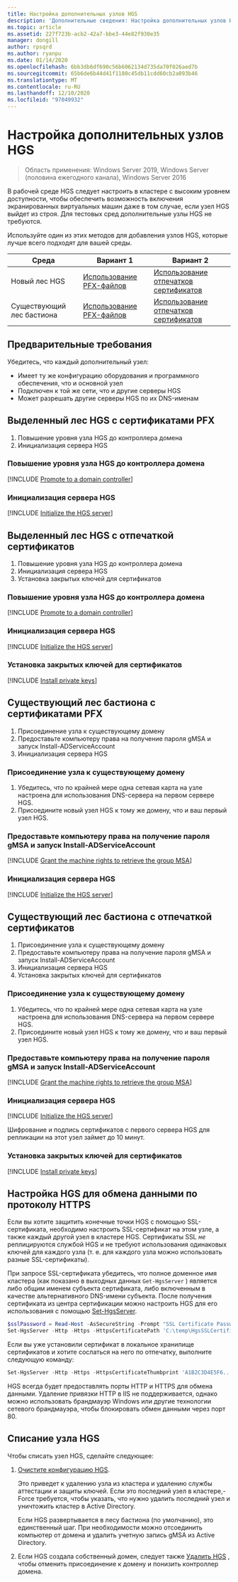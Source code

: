 ```yaml
---
title: Настройка дополнительных узлов HGS
description: 'Дополнительные сведения: Настройка дополнительных узлов HGS'
ms.topic: article
ms.assetid: 227f723b-acb2-42a7-bbe3-44e82f930e35
manager: dongill
author: rpsqrd
ms.author: ryanpu
ms.date: 01/14/2020
ms.openlocfilehash: 6bb3db6df690c56b6062134d735da70f026aed7b
ms.sourcegitcommit: 65b6de6b44d41f1180c45db11cdd60cb2a093b46
ms.translationtype: MT
ms.contentlocale: ru-RU
ms.lasthandoff: 12/10/2020
ms.locfileid: "97049932"
---
```

# <a name="configure-additional-hgs-nodes"></a>Настройка дополнительных узлов HGS

>Область применения: Windows Server 2019, Windows Server (половина ежегодного канала), Windows Server 2016

В рабочей среде HGS следует настроить в кластере с высоким уровнем доступности, чтобы обеспечить возможность включения экранированных виртуальных машин даже в том случае, если узел HGS выйдет из строя. Для тестовых сред дополнительные узлы HGS не требуются.

Используйте один из этих методов для добавления узлов HGS, которые лучше всего подходят для вашей среды.

| Среда | Вариант 1 | Вариант 2 |
|--|--|--|
| Новый лес HGS | [Использование PFX-файлов](#dedicated-hgs-forest-with-pfx-certificates) | [Использование отпечатков сертификатов](#dedicated-hgs-forest-with-certificate-thumbprints) |
| Существующий лес бастиона | [Использование PFX-файлов](#existing-bastion-forest-with-pfx-certificates) | [Использование отпечатков сертификатов](#existing-bastion-forest-with-certificate-thumbprints) |

## <a name="prerequisites"></a>Предварительные требования

Убедитесь, что каждый дополнительный узел:
- Имеет ту же конфигурацию оборудования и программного обеспечения, что и основной узел
- Подключен к той же сети, что и другие серверы HGS
- Может разрешать другие серверы HGS по их DNS-именам

## <a name="dedicated-hgs-forest-with-pfx-certificates"></a>Выделенный лес HGS с сертификатами PFX

1. Повышение уровня узла HGS до контроллера домена
2. Инициализация сервера HGS

### <a name="promote-the-hgs-node-to-a-domain-controller"></a>Повышение уровня узла HGS до контроллера домена

[!INCLUDE [Promote to a domain controller](../../../includes/guarded-fabric-promote-domain-controller.md)]

### <a name="initialize-the-hgs-server"></a>Инициализация сервера HGS

[!INCLUDE [Initialize the HGS server](../../../includes/guarded-fabric-initialize-hgs-on-the-node.md)]

## <a name="dedicated-hgs-forest-with-certificate-thumbprints"></a>Выделенный лес HGS с отпечаткой сертификатов

1. Повышение уровня узла HGS до контроллера домена
2. Инициализация сервера HGS
3. Установка закрытых ключей для сертификатов

### <a name="promote-the-hgs-node-to-a-domain-controller"></a>Повышение уровня узла HGS до контроллера домена

[!INCLUDE [Promote to a domain controller](../../../includes/guarded-fabric-promote-domain-controller.md)]

### <a name="initialize-the-hgs-server"></a>Инициализация сервера HGS

[!INCLUDE [Initialize the HGS server](../../../includes/guarded-fabric-initialize-hgs-on-the-node.md)]

### <a name="install-the-private-keys-for-the-certificates"></a>Установка закрытых ключей для сертификатов

[!INCLUDE [Install private keys](../../../includes/guarded-fabric-install-private-keys.md)]

## <a name="existing-bastion-forest-with-pfx-certificates"></a>Существующий лес бастиона с сертификатами PFX

1. Присоединение узла к существующему домену
2. Предоставьте компьютеру права на получение пароля gMSA и запуск Install-ADServiceAccount
3. Инициализация сервера HGS

### <a name="join-the-node-to-the-existing-domain"></a>Присоединение узла к существующему домену

1. Убедитесь, что по крайней мере одна сетевая карта на узле настроена для использования DNS-сервера на первом сервере HGS.
2. Присоедините новый узел HGS к тому же домену, что и ваш первый узел HGS.

### <a name="grant-the-machine-rights-to-retrieve-gmsa-password-and-run-install-adserviceaccount"></a>Предоставьте компьютеру права на получение пароля gMSA и запуск Install-ADServiceAccount

[!INCLUDE [Grant the machine rights to retrieve the group MSA](../../../includes/guarded-fabric-grant-machine-rights-to-retrieve-gmsa.md)]

### <a name="initialize-the-hgs-server"></a>Инициализация сервера HGS

[!INCLUDE [Initialize the HGS server](../../../includes/guarded-fabric-initialize-hgs-on-the-node.md)]

## <a name="existing-bastion-forest-with-certificate-thumbprints"></a>Существующий лес бастиона с отпечаткой сертификатов

1. Присоединение узла к существующему домену
2. Предоставьте компьютеру права на получение пароля gMSA и запуск Install-ADServiceAccount
3. Инициализация сервера HGS
4. Установка закрытых ключей для сертификатов

### <a name="join-the-node-to-the-existing-domain"></a>Присоединение узла к существующему домену

1. Убедитесь, что по крайней мере одна сетевая карта на узле настроена для использования DNS-сервера на первом сервере HGS.
2. Присоедините новый узел HGS к тому же домену, что и ваш первый узел HGS.

### <a name="grant-the-machine-rights-to-retrieve-gmsa-password-and-run-install-adserviceaccount"></a>Предоставьте компьютеру права на получение пароля gMSA и запуск Install-ADServiceAccount

[!INCLUDE [Grant the machine rights to retrieve the group MSA](../../../includes/guarded-fabric-grant-machine-rights-to-retrieve-gmsa.md)]

### <a name="initialize-the-hgs-server"></a>Инициализация сервера HGS

[!INCLUDE [Initialize the HGS server](../../../includes/guarded-fabric-initialize-hgs-on-the-node.md)]

Шифрование и подпись сертификатов с первого сервера HGS для репликации на этот узел займет до 10 минут.

### <a name="install-the-private-keys-for-the-certificates"></a>Установка закрытых ключей для сертификатов

[!INCLUDE [Install private keys](../../../includes/guarded-fabric-install-private-keys.md)]

## <a name="configure-hgs-for-https-communications"></a>Настройка HGS для обмена данными по протоколу HTTPS

Если вы хотите защитить конечные точки HGS с помощью SSL-сертификата, необходимо настроить SSL-сертификат на этом узле, а также каждый другой узел в кластере HGS.
Сертификаты SSL *не* реплицируются службой HGS и не требуют использования одинаковых ключей для каждого узла (т. е. для каждого узла можно использовать разные SSL-сертификаты).

При запросе SSL-сертификата убедитесь, что полное доменное имя кластера (как показано в выходных данных `Get-HgsServer` ) является либо общим именем субъекта сертификата, либо включенным в качестве альтернативного DNS-имени субъекта.
После получения сертификата из центра сертификации можно настроить HGS для его использования с помощью [Set-HgsServer](/powershell/module/hgsserver/set-hgsserver).

```powershell
$sslPassword = Read-Host -AsSecureString -Prompt "SSL Certificate Password"
Set-HgsServer -Http -Https -HttpsCertificatePath 'C:\temp\HgsSSLCertificate.pfx' -HttpsCertificatePassword $sslPassword
```

Если вы уже установили сертификат в локальное хранилище сертификатов и хотите сослаться на него по отпечатку, выполните следующую команду:

```powershell
Set-HgsServer -Http -Https -HttpsCertificateThumbprint 'A1B2C3D4E5F6...'
```

HGS всегда будет предоставлять порты HTTP и HTTPS для обмена данными.
Удаление привязки HTTP в IIS не поддерживается, однако можно использовать брандмауэр Windows или другие технологии сетевого брандмауэра, чтобы блокировать обмен данными через порт 80.

## <a name="decommission-an-hgs-node"></a>Списание узла HGS

Чтобы списать узел HGS, сделайте следующее:

1. [Очистите конфигурацию HGS](guarded-fabric-manage-hgs.md#clearing-the-hgs-configuration).

   Это приведет к удалению узла из кластера и удалению службы аттестации и защиты ключей.
   Если это последний узел в кластере,-Force требуется, чтобы указать, что нужно удалить последний узел и уничтожить кластер в Active Directory.

   Если HGS развертывается в лесу бастиона (по умолчанию), это единственный шаг.
   При необходимости можно отсоединить компьютер от домена и удалить учетную запись gMSA из Active Directory.

2. Если HGS создала собственный домен, следует также [Удалить HGS](guarded-fabric-manage-hgs.md#clearing-the-hgs-configuration) , чтобы отменить присоединение к домену и понизить контроллер домена.

